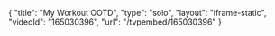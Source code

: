 {
    "title": "My Workout OOTD",
    "type": "solo",
    "layout": "iframe-static",
    "videoId": "165030396",
    "url": "\/tvpembed\/165030396"
}